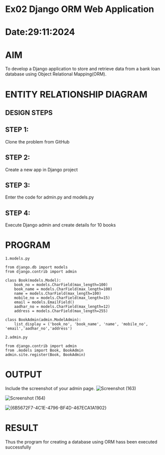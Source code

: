 # Ex02 Django ORM Web Application
# Date:29:11:2024
# AIM
To develop a Django application to store and retrieve data from a bank loan database using Object Relational Mapping(ORM).

# ENTITY RELATIONSHIP DIAGRAM
## DESIGN STEPS
## STEP 1:
Clone the problem from GitHub

## STEP 2:
Create a new app in Django project

## STEP 3:
Enter the code for admin.py and models.py

## STEP 4:
Execute Django admin and create details for 10 books

# PROGRAM
```
1.models.py

from django.db import models
from django.contrib import admin

class Book(models.Model):
    book_no = models.CharField(max_length=100)
    book_name = models.CharField(max_length=100)
    name = models.CharField(max_length=100)
    mobile_no = models.CharField(max_length=15)
    email = models.EmailField()
    aadhar_no = models.CharField(max_length=12)
    address = models.CharField(max_length=255)

class BookAdmin(admin.ModelAdmin):
    list_display = ('book_no', 'book_name', 'name', 'mobile_no', 'email','aadhar_no','address')

2.admin.py

from django.contrib import admin
from .models import Book, BookAdmin
admin.site.register(Book, BookAdmin)

```
# OUTPUT
Include the screenshot of your admin page.
![Screenshot (163)](https://github.com/user-attachments/assets/3b5d7f08-4780-4707-b2e6-db45647e4eda)

![Screenshot (164)](https://github.com/user-attachments/assets/9aca72ba-771d-47a5-96c8-4d341c6373cf)

![{6B5672F7-4C1E-4796-BF4D-467ECA1A1902}](https://github.com/user-attachments/assets/f9844b1f-613c-4577-91b8-45d734604437)



# RESULT
Thus the program for creating a database using ORM hass been executed successfully
